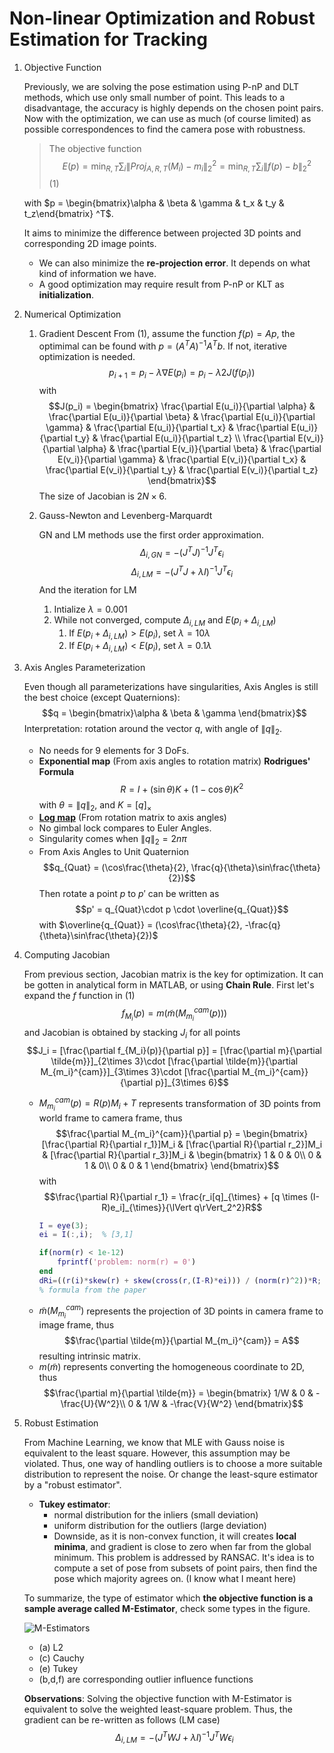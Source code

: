 # Non-linear Optimization and Robust Estimation for Tracking

1. Objective Function
    
    Previously, we are solving the pose estimation using P-nP and DLT methods, which use only small number of point. This leads to a disadvantage, the accuracy is highly depends on the chosen point pairs. Now with the optimization, we can use as much (of course limited) as possible correspondences to find the camera pose with robustness. 
    > The objective function
    > $$E(p) = \min_{R, T} \sum_i \lVert Proj_{A, R, T}(M_i) - m_i \rVert _2^2 = \min_{R, T} \sum_i \lVert f(p) - b \rVert_2^2$$ (1)

    with $p = \begin{bmatrix}\alpha & \beta & \gamma & t_x & t_y & t_z\end{bmatrix} ^T$. 

    It aims to minimize the difference between projected 3D points and corresponding 2D image points. 
    * We can also minimize the **re-projection error**. It depends on what kind of information we have.
    * A good optimization may require result from P-nP or KLT as **initialization**.

2. Numerical Optimization 
   1. Gradient Descent
      From (1), assume the function $f(p) = Ap$, the optimimal can be found with $p=(A^TA)^{-1}A^Tb$. If not, iterative optimization is needed.
      $$p_{i+1} = p_i - \lambda\nabla E(p_i) = p_i - \lambda 2J(f(p_i))$$
      with 
      $$J(p_i) = \begin{bmatrix}
          \frac{\partial E(u_i)}{\partial \alpha} & \frac{\partial E(u_i)}{\partial \beta} & \frac{\partial E(u_i)}{\partial \gamma} & \frac{\partial E(u_i)}{\partial t_x} & \frac{\partial E(u_i)}{\partial t_y} & \frac{\partial E(u_i)}{\partial t_z} \\
          \frac{\partial E(v_i)}{\partial \alpha} & \frac{\partial E(v_i)}{\partial \beta} & \frac{\partial E(v_i)}{\partial \gamma} & \frac{\partial E(v_i)}{\partial t_x} & \frac{\partial E(v_i)}{\partial t_y} & \frac{\partial E(v_i)}{\partial t_z}
      \end{bmatrix}$$
      The size of Jacobian is $2N \times 6$.
   2. Gauss-Newton and Levenberg-Marquardt

        GN and LM methods use the first order approximation.
        $$\Delta_{i, GN} = -(J^TJ)^{-1}J^T \epsilon_i$$
        $$\Delta_{i, LM} = -(J^TJ + \lambda I)^{-1}J^T \epsilon_i$$
        And the iteration for LM
        
        1. Intialize $\lambda = 0.001$
        2. While not converged, compute $\Delta_{i, LM}$ and $E(p_i + \Delta_{i, LM})$
           1. If $E(p_i + \Delta_{i, LM}) > E(p_i)$, set $\lambda = 10\lambda$
           2. If $E(p_i + \Delta_{i, LM}) < E(p_i)$, set $\lambda = 0.1\lambda$

3. Axis Angles Parameterization
    
    Even though all parameterizations have singularities, Axis Angles is still the best choice (except Quaternions):
    $$q = \begin{bmatrix}\alpha & \beta & \gamma \end{bmatrix}$$
    Interpretation: rotation around the vector $q$, with angle of $\lVert q\rVert_2$.
    * No needs for 9 elements for 3 DoFs.
    * **Exponential map** (From axis angles to rotation matrix) **Rodrigues' Formula**
        $$R = I + (\sin\theta)K + (1-\cos\theta)K^2$$
        with $\theta = \lVert q\rVert_2$, and $K = [q]_{\times}$
    * [**Log map**](https://en.wikipedia.org/wiki/Axis–angle_representation#Log_map_from_SO(3)_to_%7F'"`UNIQ--postMath-0000000D-QINU`"'%7F(3)) (From rotation matrix to axis angles)
    * No gimbal lock compares to Euler Angles.
    * Singularity comes when $\lVert q\rVert_2 = 2n\pi$
    * From Axis Angles to Unit Quaternion
        $$q_{Quat} = (\cos\frac{\theta}{2}, \frac{q}{\theta}\sin\frac{\theta}{2})$$
        Then rotate a point $p$ to $p'$ can be written as
        $$p' = q_{Quat}\cdot p \cdot \overline{q_{Quat}}$$
        with $\overline{q_{Quat}} = (\cos\frac{\theta}{2}, -\frac{q}{\theta}\sin\frac{\theta}{2})$

4. Computing Jacobian
    
    From previous section, Jacobian matrix is the key for optimization. It can be gotten in analytical form in MATLAB, or using **Chain Rule**. First let's expand the $f$ function in (1)
    $$f_{M_i}(p) = m(\tilde{m}(M_{m_i}^{cam}(p)))$$
    and Jacobian is obtained by stacking $J_i$ for all points
    $$J_i = [\frac{\partial f_{M_i}(p)}{\partial p}] = [\frac{\partial m}{\partial \tilde{m}}]_{2\times 3}\cdot [\frac{\partial \tilde{m}}{\partial M_{m_i}^{cam}}]_{3\times 3}\cdot [\frac{\partial M_{m_i}^{cam}}{\partial p}]_{3\times 6}$$

    * $M_{m_i}^{cam}(p) = R(p)M_i + T$ represents transformation of 3D points from world frame to camera frame, thus
        $$\frac{\partial M_{m_i}^{cam}}{\partial p} = \begin{bmatrix}
            [\frac{\partial R}{\partial r_1}]M_i & [\frac{\partial R}{\partial r_2}]M_i & [\frac{\partial R}{\partial r_3}]M_i & \begin{bmatrix}
                1 & 0 & 0\\
                0 & 1 & 0\\
                0 & 0 & 1
            \end{bmatrix}
        \end{bmatrix}$$
        with
        $$\frac{\partial R}{\partial r_1} = \frac{r_i[q]_{\times} + [q \times (I-R)e_i]_{\times}}{\lVert q\rVert_2^2}R$$
        ```matlab
        I = eye(3);
        ei = I(:,i);  % [3,1]
        
        if(norm(r) < 1e-12)
            fprintf('problem: norm(r) = 0')
        end
        dRi=((r(i)*skew(r) + skew(cross(r,(I-R)*ei))) / (norm(r)^2))*R;    
        % formula from the paper
        ```
    * $\tilde{m}(M_{m_i}^{cam})$ represents the projection of 3D points in camera frame to image frame, thus
        $$\frac{\partial \tilde{m}}{\partial M_{m_i}^{cam}} = A$$
        resulting intrinsic matrix.
    * $m(\tilde{m})$ represents converting the homogeneous coordinate to 2D, thus
        $$\frac{\partial m}{\partial \tilde{m}} = \begin{bmatrix}
            1/W & 0 & -\frac{U}{W^2}\\
            0 & 1/W & -\frac{V}{W^2}
        \end{bmatrix}$$

5. Robust Estimation
    
    From Machine Learning, we know that MLE with Gauss noise is equivalent to the least square. However, this assumption may be violated. Thus, one way of handling outliers is to choose a more suitable distribution to represent the noise. Or change the least-squre estimator by a "robust estimator".
    * **Tukey estimator**: 
      * normal distribution for the inliers (small deviation)
      * uniform distribution for the outliers (large deviation)
      * Downside, as it is non-convex function, it will creates **local minima**, and gradient is close to zero when far from the global minimum. This problem is addressed by RANSAC. It's idea is to compute a set of pose from subsets of point pairs, then find the pose which majority agrees on. (I know what I meant here) 
    
    To summarize, the type of estimator which **the objective function is a sample average called M-Estimator**, check some types in the figure. 
    
    ![M-Estimators](https://www.researchgate.net/profile/Peter_Claes/publication/221810073/figure/fig2/AS:213903339462660@1428009938150/M-estimators-Different-M-estimators-left-column-and-their-outlier-influence-functions.png)

    * (a) L2
    * (c) Cauchy
    * (e) Tukey
    * (b,d,f) are corresponding outlier influence functions 

    **Observations**: Solving the objective function with M-Estimator is equivalent to solve the weighted least-square problem. Thus, the gradient can be re-written as follows (LM case)
    $$\Delta_{i, LM} = -(J^TWJ + \lambda I)^{-1}J^TW \epsilon_i$$